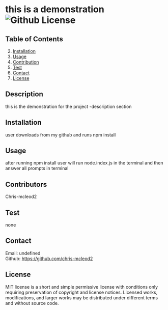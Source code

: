 # this is a demonstration ![Github License](https://img.shields.io/badge/license-MIT-green.svg)

  ## Table of Contents

  
  2. [Installation](#installation)
  3. [Usage](#usage)
  4. [Contribution](#contribution)
  5. [Test](#test)
  6. [Contact](#contact)
  7. [License](#license)
  

  ## Description
  this is the demonstration for the project -description section


  ## Installation
  user downloads from my github and runs npm install

  
  ## Usage
  after running npm install user will run node.index.js in the terminal and then answer all prompts in terminal
 

  ## Contributors
  Chris-mcleod2
  
  ## Test
  none


  ## Contact
  Email: undefined   
  Github: https://github.com/chris-mcleod2 


  ## License
  MIT license is a short and simple permissive license with conditions only requiring preservation of copyright and license notices. Licensed works, modifications, and larger works may be distributed under different terms and without source code.


  
